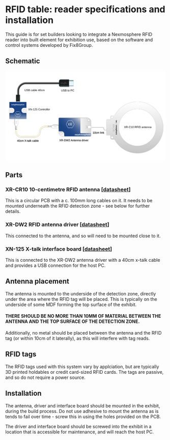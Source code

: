 # RFID table: reader specifications and installation

This guide is for set builders looking to integrate a Nexmosphere RFID reader into built element for exhibition use, based on the software and control systems developed by Fix8Group.

## Schematic

![Schematic](schematic2.svg)


## Parts

### XR-CR10 10-centimetre RFID antenna [[datasheet](https://static1.squarespace.com/static/6554c6b08c8bde3649fca4ed/t/66bf2cebea261169975d5e21/1723804908273/nexmosphere-xr-antenna-circular-datasheet.pdf)]

This is a circular PCB with a c. 100mm long cables on it. It needs to be mounted underneath the RFID detection zone - see below for further details.

### XR-DW2 RFID antenna driver [[datasheet](https://static1.squarespace.com/static/6554c6b08c8bde3649fca4ed/t/66bcbb4959d61339c78c0a25/1723644747148/nexmosphere-xr-dw2-rfid-driver-datasheet.pdf)]

This connected to the antenna, and so will need to be mounted close to it.

### XN-125 X-talk interface board [[datasheet](https://static1.squarespace.com/static/6554c6b08c8bde3649fca4ed/t/66bf4c3794fa39336ea51421/1723812921205/nexmosphere-xn-115_125-datasheet.pdf)]

This is connected to the XR-DW2 antenna driver with a 40cm x-talk cable and provides a USB connection for the host PC.

## Antenna placement

The antenna  is mounted to the underside of the detection zone, directly under the area where the RFID tag will be placed. This is typically on the underside of some MDF forming the top surface of the exhibit.

#### THERE SHOULD BE NO MORE THAN 10MM OF MATERIAL BETWEEN THE ANTENNA AND THE TOP SURFACE OF THE DETECTION ZONE.

Additionally, no metal should be placed between the antenna and the RFID tag (or within 10cm of it laterally), as this will interfere with tag reads.

## RFID tags

The RFID tags used with this system vary by applciation, but are typically 3D printed holdables or credit card-sized RFID cards. The tags are passive, and so do not require a power source.

## Installation

The antenna, driver and interface board should be mounted in the exhibit, during the build process. Do not use adhesive to mount the antenna as is tends to fail over time - screw this in using the holes provided on the PCB.

The driver and interface board should be screwed into the exhibit in a location that is accessible for maintenance, and will reach the host PC.